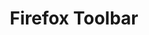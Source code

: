 ---
# Github project slug used to link to the project page
slug: firefox-toolbar
title: Firefox Toolbar
# image used for the project overview (see assets/img folder)
img: header_800_Performance_Ads_2.jpg
# text for HTML alt tag
alt: affilinet Firefox Toolbar
# description used for the project overview
description: The affilinet <b>Publisher Firefox Toolbar</b> provides handy functionality to pull statistics, create new advertiser partnerships and other functionality normally only available within the publisher login portal.
# published: the project is only shown on the project overview page if set to true
published: true
# position: used for sorting the projects on the overview page 
position: 10

---